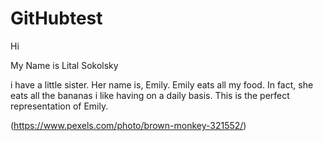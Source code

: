 # GitHubtest
Hi

My Name is Lital Sokolsky 

i have a little sister. Her name is, Emily. 
Emily eats all my food. In fact, she eats all the bananas i like having on a daily basis. This is the perfect representation of Emily.

(https://www.pexels.com/photo/brown-monkey-321552/)

